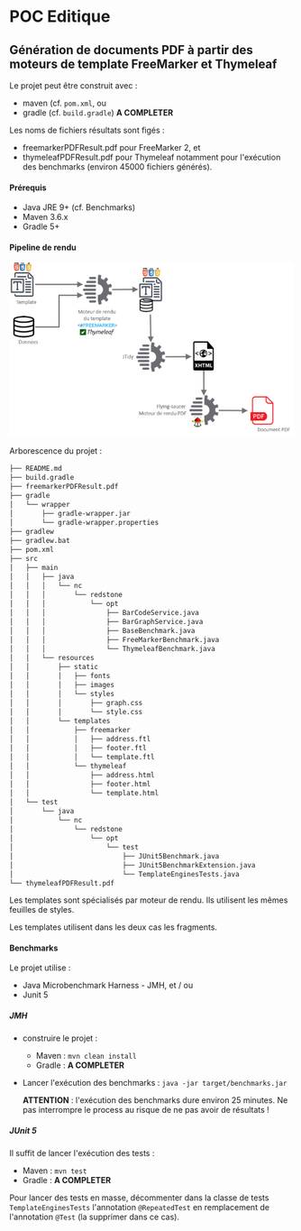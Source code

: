 # POC Editique
## Génération de documents PDF à partir des moteurs de template FreeMarker et Thymeleaf

Le projet peut être construit avec :
- maven (cf. `pom.xml`, ou
- gradle (cf. `build.gradle`) **A COMPLETER**

Les noms de fichiers résultats sont figés :
- freemarkerPDFResult.pdf pour FreeMarker 2, et
- thymeleafPDFResult.pdf pour Thymeleaf
notamment pour l'exécution des benchmarks (environ 45000 fichiers générés).


#### Prérequis
- Java JRE 9+ (cf. Benchmarks)
- Maven 3.6.x
- Gradle 5+

#### Pipeline de rendu

![Pipeleine de rendu](./documentation/Pipeline-complete.png)

Arborescence du projet :
```
├── README.md
├── build.gradle
├── freemarkerPDFResult.pdf
├── gradle
│   └── wrapper
│       ├── gradle-wrapper.jar
│       └── gradle-wrapper.properties
├── gradlew
├── gradlew.bat
├── pom.xml
├── src
│   ├── main
│   │   ├── java
│   │   │   └── nc
│   │   │       └── redstone
│   │   │           └── opt
│   │   │               ├── BarCodeService.java
│   │   │               ├── BarGraphService.java
│   │   │               ├── BaseBenchmark.java
│   │   │               ├── FreeMarkerBenchmark.java
│   │   │               └── ThymeleafBenchmark.java
│   │   └── resources
│   │       ├── static
│   │       │   ├── fonts
│   │       │   ├── images
│   │       │   └── styles
│   │       │       ├── graph.css
│   │       │       └── style.css
│   │       └── templates
│   │           ├── freemarker
│   │           │   ├── address.ftl
│   │           │   ├── footer.ftl
│   │           │   └── template.ftl
│   │           └── thymeleaf
│   │               ├── address.html
│   │               ├── footer.html
│   │               └── template.html
│   └── test
│       └── java
│           └── nc
│               └── redstone
│                   └── opt
│                       └── test
│                           ├── JUnit5Benchmark.java
│                           ├── JUnit5BenchmarkExtension.java
│                           └── TemplateEnginesTests.java
└── thymeleafPDFResult.pdf
```

Les templates sont spécialisés par moteur de rendu. Ils utilisent les mêmes feuilles de styles.

Les templates utilisent dans les deux cas les fragments.


#### Benchmarks

Le projet utilise :
- Java Microbenchmark Harness - JMH, et / ou
- Junit 5

##### JMH
- construire le projet :
    - Maven : `mvn clean install`
    - Gradle : **A COMPLETER**
- Lancer l'exécution des benchmarks : `java -jar target/benchmarks.jar`
  
  **ATTENTION** : l'exécution des benchmarks dure environ 25 minutes. Ne pas interrompre le process au risque de ne pas avoir de résultats !

##### JUnit 5
Il suffit de lancer l'exécution des tests :
- Maven : `mvn test`
- Gradle : **A COMPLETER**

Pour lancer des tests en masse, décommenter dans la classe de tests `TemplateEnginesTests` l'annotation `@RepeatedTest` en remplacement de l'annotation `@Test` (la supprimer dans ce cas).